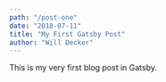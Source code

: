 ```yaml
---
path: "/post-one"
date: "2018-07-11"
title: "My First Gatsby Post"
author: "Will Decker"
---
```


This is my very first blog post in Gatsby.